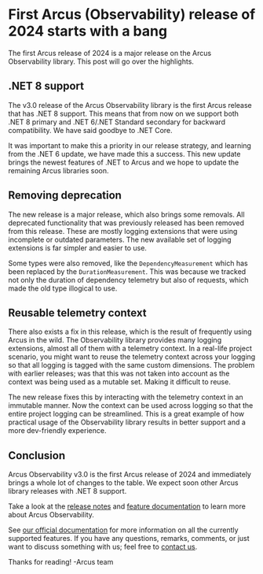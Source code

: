 # First Arcus (Observability) release of 2024 starts with a bang
The first Arcus release of 2024 is a major release on the Arcus Observability library. This post will go over the highlights.

## .NET 8 support
The v3.0 release of the Arcus Observability library is the first Arcus release that has .NET 8 support. This means that from now on we support both .NET 8 primary and .NET 6/.NET Standard secondary for backward compatibility. We have said goodbye to .NET Core.

It was important to make this a priority in our release strategy, and learning from the .NET 6 update, we have made this a success. This new update brings the newest features of .NET to Arcus and we hope to update the remaining Arcus libraries soon.

## Removing deprecation
The new release is a major release, which also brings some removals. All deprecated functionality that was previously released has been removed from this release. These are mostly logging extensions that were using incomplete or outdated parameters. The new available set of logging extensions is far simpler and easier to use.

Some types were also removed, like the `DependencyMeasurement` which has been replaced by the `DurationMeasurement`. This was because we tracked not only the duration of dependency telemetry but also of requests, which made the old type illogical to use.

## Reusable telemetry context
There also exists a fix in this release, which is the result of frequently using Arcus in the wild. The Observability library provides many logging extensions, almost all of them with a telemetry context. In a real-life project scenario, you might want to reuse the telemetry context across your logging so that all logging is tagged with the same custom dimensions. The problem with earlier releases; was that this was not taken into account as the context was being used as a mutable set. Making it difficult to reuse.

The new release fixes this by interacting with the telemetry context in an immutable manner. Now the context can be used across logging so that the entire project logging can be streamlined. This is a great example of how practical usage of the Observability library results in better support and a more dev-friendly experience.

## Conclusion
Arcus Observability v3.0 is the first Arcus release of 2024 and immediately brings a whole lot of changes to the table. We expect soon other Arcus library releases with .NET 8 support.

 Take a look at the [release notes](https://github.com/arcus-azure/arcus.observability/releases/tag/v3.0.0) and [feature documentation](https://observability.arcus-azure.net/) to learn more about Arcus Observability.

See [our official documentation](https://observability.arcus-azure.net/) for more information on all the currently supported features.
If you have any questions, remarks, comments, or just want to discuss something with us; feel free to [contact us](https://github.com/arcus-azure/arcus.observability/issues/new/choose).

Thanks for reading!
-Arcus team